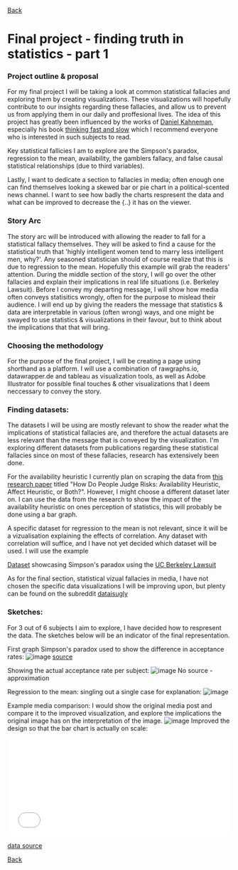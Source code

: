 [Back](https://portfolio.jakobs.dev)
# Final project - finding truth in statistics - part 1

### Project outline & proposal
For my final project I will be taking a look at common statistical fallacies and exploring them by creating visualizations. These visualizations will hopefully contribute to our insights regarding these fallacies, and allow us to prevent us from applying them in our daily and proffesional lives. The idea of this project has greatly been influenced by the works of [Daniel Kahneman](https://kahneman.socialpsychology.org/), especially his book [thinking fast and slow](https://en.wikipedia.org/wiki/Thinking,_Fast_and_Slow) which I recommend everyone who is interested in such subjects to read. 

Key statistical fallicies I am to explore are the Simpson's paradox, regression to the mean, availability, the gamblers fallacy, and false causal statistical relationships (due to third variables). 

Lastly, I want to dedicate a section to fallacies in media; often enough one can find themselves looking a skewed bar or pie chart in a political-scented news channel. I want to see how badly the charts respresent the data and what can be improved to decrease the {..} it has on the viewer. 

### Story Arc
The story arc will be introduced with allowing the reader to fall for a statistical fallacy themselves. They will be asked to find a cause for the statistical truth that 'highly intelligent women tend to marry less intelligent men, why?'. Any seasoned statistician should of course realize that this is due to regression to the mean. Hopefully this example will grab the readers' attention. During the middle section of the story, I will go over the other fallacies and explain their implications in real life situations (i.e. Berkeley Lawsuit). Before I convey my departing message, I will show how media often conveys statisitics wrongly, often for the purpose to mislead their audience. I will end up by giving the readers the message that statistics & data are interpretable in various (often wrong) ways, and one might be swayed to use statistics & visualizations in their favour, but to think about the implications that that will bring. 


### Choosing the methodology 
For the purpose of the final project, I will be creating a page using shorthand as a platform. I will use a combination of rawgraphs.io, datawrapper.de and tableau as visualization tools, as well as Adobe Illustrator for possible final touches & other visualizations that I deem neccessary to convey the story.

### Finding datasets:
The datasets I will be using are mostly relevant to show the reader what the implications of statistical fallacies are, and therefore the actual datasets are less relevant than the message that is conveyed by the visualization. I'm exploring different datasets from publications regarding these statistical fallacies since on most of these fallacies, research has extensively been done. 

For the availability heuristic I currently plan on scraping the data from [this research paper](https://pdfs.semanticscholar.org/1c2b/6ad0bc7336747c1d39ee4c8a9011cdf3a21f.pdf) titled "How Do People Judge Risks:
Availability Heuristic, Affect Heuristic, or Both?". However, I might choose a different dataset later on. I can use the data from the research to show the impact of the availability heuristic on ones perception of statistics, this will probably be done using a bar graph. 



A specific dataset for regression to the mean is not relevant, since it will be a vizualisation explaining the effects of correlation. Any dataset with correlation will suffice, and I have not yet decided which dataset will be used. I will use the example 

[Dataset](/Simpsonsparadox.xlsx) showcasing Simpson's paradox using the [UC Berkeley Lawsuit](https://medium.com/@dexter.shawn/how-uc-berkeley-almost-got-sued-because-of-lying-data-aaa5d641f571)

As for the final section, statistical vizual fallacies in media, I have not chosen the specific data visualizations I will be improving upon, but plenty can be found on the subreddit [dataisugly](https://www.reddit.com/r/dataisugly/)

### Sketches: 
For 3 out of 6 subjects I aim to explore, I have decided how to respresent the data. The sketches below will be an indicator of the final representation. 

First graph Simpson's paradox used to show the difference in acceptance rates: 
![image](/berkeleysketch.png)
[source](https://en.wikipedia.org/wiki/Simpson%27s_paradox)

Showing the actual acceptance rate per subject: 
![image](/berkeley.jpg)
No source - approximation

Regression to the mean: singling out a single case for explanation: 
![image](/regmean.jpg)

Example media comparison: 
I would show the original media post and compare it to the improved visualization, and explore the implications the original image has on the interpretation of the image. 
![image](https://external-preview.redd.it/WBFMxI4FdFUAoPxaqcxdk6tAdP9Ys4eQDpSlJLUZTlY.jpg?auto=webp&s=7da4d7c3f96cfd64c2173a1737eb4bbb57c596c7)
Improved the design so that the bar chart is actually on scale: 
<iframe title="Sonntagsfrage nationalratswahl 2019 (%)" aria-label="Column Chart" id="datawrapper-chart-BbmQP" src="//datawrapper.dwcdn.net/BbmQP/1/" scrolling="no" frameborder="0" style="width: 0; min-width: 100% !important; border: none;" height="219"></iframe><script type="text/javascript">!function(){"use strict";window.addEventListener("message",function(a){if(void 0!==a.data["datawrapper-height"])for(var e in a.data["datawrapper-height"]){var t=document.getElementById("datawrapper-chart-"+e)||document.querySelector("iframe[src*='"+e+"']");t&&(t.style.height=a.data["datawrapper-height"][e]+"px")}})}();</script>

[data source](https://www.reddit.com/r/dataisugly/comments/d8ob0d/percentages_are_hard/)



[Back](https://portfolio.jakobs.dev)
